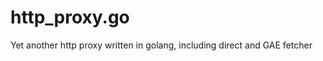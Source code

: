 http_proxy.go
=============

Yet another http proxy written in golang, including direct and GAE fetcher

